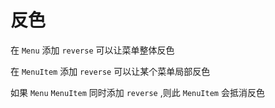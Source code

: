 # 反色

在 `Menu` 添加 `reverse` 可以让菜单整体反色

在 `MenuItem` 添加 `reverse` 可以让某个菜单局部反色

如果 `Menu` `MenuItem` 同时添加 `reverse` ,则此 `MenuItem` 会抵消反色